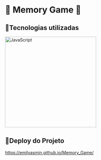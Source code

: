 # :brain: Memory Game :brain:

## :pushpin:Tecnologias utilizadas
<img src="https://user-images.githubusercontent.com/30186107/29488525-f55a69d0-84da-11e7-8a39-5476f663b5eb.png" width="300" title="JavaScript"/> &nbsp;

## :pushpin:Deploy do Projeto 
https://emilyasmin.github.io/Memory_Game/
